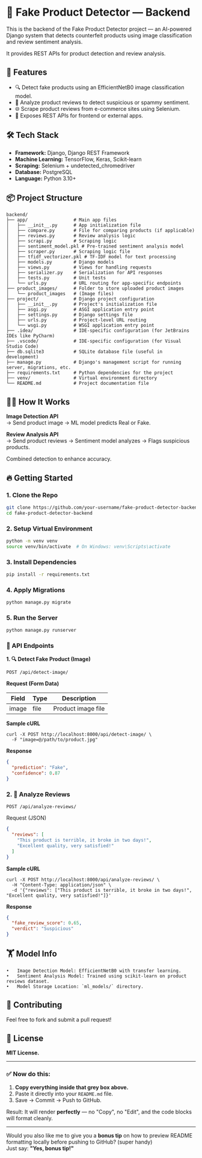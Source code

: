# 🛑 Fake Product Detector — Backend

This is the backend of the Fake Product Detector project — an AI-powered Django system that detects counterfeit products using image classification and review sentiment analysis.

It provides REST APIs for product detection and review analysis.

## 🚀 Features

- 🔍 Detect fake products using an EfficientNetB0 image classification model.
- 💬 Analyze product reviews to detect suspicious or spammy sentiment.
- 🌐 Scrape product reviews from e-commerce sites using Selenium.
- 🔗 Exposes REST APIs for frontend or external apps.

## 🛠️ Tech Stack

- **Framework:** Django, Django REST Framework  
- **Machine Learning:** TensorFlow, Keras, Scikit-learn  
- **Scraping:** Selenium + undetected_chromedriver  
- **Database:** PostgreSQL  
- **Language:** Python 3.10+  

## 📦 Project Structure
```
backend/
├── app/                 # Main app files
│   ├── __init__.py      # App initialization file
│   ├── compare.py       # File for comparing products (if applicable)
│   ├── reviews.py       # Review analysis logic
│   ├── scrapi.py        # Scraping logic
│   ├── sentiment_model.pkl # Pre-trained sentiment analysis model
│   ├── scraper.py       # Scraping logic file
│   ├── tfidf_vectorizer.pkl # TF-IDF model for text processing
│   ├── models.py        # Django models
│   ├── views.py         # Views for handling requests
│   ├── serializer.py    # Serialization for API responses
│   ├── tests.py         # Unit tests
│   └── urls.py          # URL routing for app-specific endpoints
├── product_images/      # Folder to store uploaded product images
│   └── product_images   # (Image files)
├── project/             # Django project configuration
│   ├── __init__.py      # Project's initialization file
│   ├── asgi.py          # ASGI application entry point
│   ├── settings.py      # Django settings file
│   ├── urls.py          # Project-level URL routing
│   └── wsgi.py          # WSGI application entry point
├── .idea/               # IDE-specific configuration (for JetBrains IDEs like PyCharm)
├── .vscode/             # IDE-specific configuration (for Visual Studio Code)
├── db.sqlite3           # SQLite database file (useful in development)
├── manage.py            # Django's management script for running server, migrations, etc.
├── requirements.txt     # Python dependencies for the project
├── venv/                # Virtual environment directory
└── README.md            # Project documentation file

```

## 🧑‍💻 How It Works

**Image Detection API**  
→ Send product image → ML model predicts Real or Fake.

**Review Analysis API**  
→ Send product reviews → Sentiment model analyzes → Flags suspicious products.

Combined detection to enhance accuracy.

## 🔥 Getting Started

### 1. Clone the Repo

```bash
git clone https://github.com/your-username/fake-product-detector-backend.git
cd fake-product-detector-backend
```

### 2. Setup Virtual Environment

```bash
python -m venv venv
source venv/bin/activate  # On Windows: venv\Scripts\activate
```

### 3. Install Dependencies

```bash
pip install -r requirements.txt
```

### 4. Apply Migrations

```bash
python manage.py migrate
```

### 5. Run the Server
```bash
python manage.py runserver
```

### 🎯 API Endpoints
**1. 🔍 Detect Fake Product (Image)**

```curl
POST /api/detect-image/
```
**Request (Form Data)**

| Field | Type | Description        |
| ----- | ---- | ------------------ |
| image | file | Product image file |

**Sample cURL**

```curl
curl -X POST http://localhost:8000/api/detect-image/ \
  -F "image=@/path/to/product.jpg"
```

**Response**

```json
{
  "prediction": "Fake",
  "confidence": 0.87
}
```

### 2. 💬 Analyze Reviews

```curl
POST /api/analyze-reviews/
```

Request (JSON)
```json
{
  "reviews": [
    "This product is terrible, it broke in two days!",
    "Excellent quality, very satisfied!"
  ]
}
```

**Sample cURL**

```curl
curl -X POST http://localhost:8000/api/analyze-reviews/ \
  -H "Content-Type: application/json" \
  -d '{"reviews": ["This product is terrible, it broke in two days!", "Excellent quality, very satisfied!"]}'
```
**Response**

```json
{
  "fake_review_score": 0.65,
  "verdict": "Suspicious"
}
```

## 🏋️ Model Info

	•	Image Detection Model: EfficientNetB0 with transfer learning.
	•	Sentiment Analysis Model: Trained using scikit-learn on product reviews dataset.
	•	Model Storage Location: `ml_models/` directory.

## 🤝 Contributing
Feel free to fork and submit a pull request!

## 📄 License

**MIT License.**



---

### ✅ Now do this:
1. **Copy everything inside that grey box above.**
2. Paste it directly into your `README.md` file.
3. Save → Commit → Push to GitHub.

Result: It will render **perfectly** — no "Copy", no "Edit", and the code blocks will format cleanly.

---

Would you also like me to give you a **bonus tip** on how to preview README formatting locally before pushing to GitHub? (super handy)  
Just say: **"Yes, bonus tip!"**

